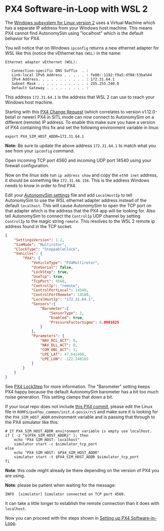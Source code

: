 # PX4 Software-in-Loop with WSL 2

The [Windows subsystem for Linux version 2](https://docs.microsoft.com/en-us/windows/wsl/install-win10) uses a Virtual Machine which has a separate IP address from your Windows host machine. This means PX4 cannot find AutonomySim using "localhost" which is the default behavior for PX4.

You will notice that on Windows `ipconfig` returns a new ethernet adapter for WSL like this (notice the vEthernet has `(WSL)` in the name:

```text
Ethernet adapter vEthernet (WSL):

   Connection-specific DNS Suffix  . :
   Link-local IPv6 Address . . . . . : fe80::1192:f9a5:df88:53ba%44
   IPv4 Address. . . . . . . . . . . : 172.31.64.1
   Subnet Mask . . . . . . . . . . . : 255.255.240.0
   Default Gateway . . . . . . . . . :
```

This address `172.31.64.1` is the address that WSL 2 can use to reach your Windows host machine.

Starting with this [PX4 Change Request](https://github.com/PX4/PX4-Autopilot/commit/1719ff9892f3c3d034f2b44e94d15527ab09cec6) (which correlates to version v1.12.0-beta1 or newer) PX4 in SITL mode can now connect to AutonomySim on a different (remote) IP address.  To enable this make sure you have a version of PX4 containing this fix and set the following environment variable in linux:

```shell
export PX4_SIM_HOST_ADDR=172.31.64.1
```

**Note:** Be sure to update the above address `172.31.64.1` to match what you see from your `ipconfig` command.

Open incoming TCP port 4560 and incoming UDP port 14540 using your firewall configuration.

Now on the linux side run `ip address show` and copy the `eth0 inet` address, it should be something like `172.31.66.156`.  This is the address Windows needs to know in order to find PX4.

Edit your [AutonomySim settings](settings.md) file and add `LocalHostIp` to tell AutonomySim to use the WSL ethernet adapter address instead of the default `localhost`.  This will cause AutonomySim to open the TCP port on that adapter which is the address that the PX4 app will be looking for.  Also tell AutonomySim to connect the `ControlIp` UDP channel by setting `ControlIp` to the magic string `remote`. This resolves to the WSL 2 remote ip address found in the TCP socket.

```json
{
    "SettingsVersion": 1.2,
    "SimMode": "Multirotor",
    "ClockType": "SteppableClock",
    "Vehicles": {
        "PX4": {
            "VehicleType": "PX4Multirotor",
            "UseSerial": false,
            "LockStep": true,
            "UseTcp": true,
            "TcpPort": 4560,
            "ControlIp": "remote",
            "ControlPortLocal": 14540,
            "ControlPortRemote": 14580,
            "LocalHostIp": "172.31.64.1",
            "Sensors":{
                "Barometer":{
                    "SensorType": 1,
                    "Enabled": true,
                    "PressureFactorSigma": 0.0001825
                }
            },
            "Parameters": {
                "NAV_RCL_ACT": 0,
                "NAV_DLL_ACT": 0,
                "COM_OBL_ACT": 1,
                "LPE_LAT": 47.641468,
                "LPE_LON": -122.140165
            }
        }
    }
}
```

See [PX4 LockStep](px4_lockstep.md) for more information. The "Barometer" setting keeps PX4 happy because the default AutonomySim barometer has a bit too much noise generation.  This setting clamps that down a bit.

If your local repo does not include [this PX4 commit](https://github.com/PX4/PX4-Autopilot/commit/292a66ce417c9769e1a7845fbc9b8d5e68e1cf0b), please edit the Linux file in `ROMFS/px4fmu_common/init.d-posix/rcS` and make sure it is looking for the `PX4_SIM_HOST_ADDR` environment variable and is passing that through to the PX4 simulator like this:

```shell
# If PX4_SIM_HOST_ADDR environment variable is empty use localhost.
if [ -z "${PX4_SIM_HOST_ADDR}" ]; then
    echo "PX4 SIM HOST: localhost"
    simulator start -c $simulator_tcp_port
else
    echo "PX4 SIM HOST: $PX4_SIM_HOST_ADDR"
    simulator start -t $PX4_SIM_HOST_ADDR $simulator_tcp_port
fi
```

**Note**: this code might already be there depending on the version of PX4 you are using.

**Note**: please be patient when waiting for the message:

```text
INFO  [simulator] Simulator connected on TCP port 4560.
```

It can take a little longer to establish the remote connection than it does with `localhost`.

Now you can proceed with the steps shown in [Setting up PX4 Software-in-Loop](px4_sitl.md).
